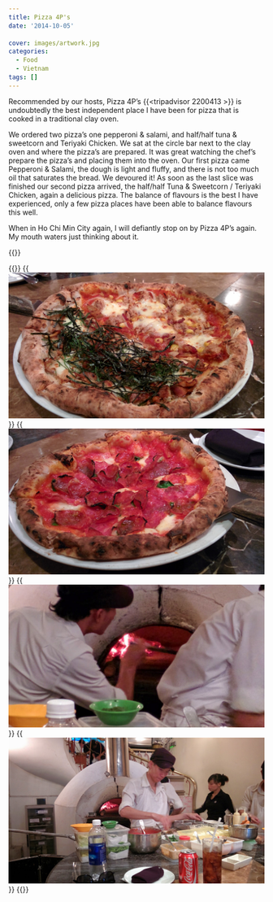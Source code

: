 ```yaml
---
title: Pizza 4P's
date: '2014-10-05'

cover: images/artwork.jpg
categories:
  - Food
  - Vietnam
tags: []
---
```


Recommended by our hosts, Pizza 4P’s {{<tripadvisor 2200413 >}} is undoubtedly the best independent place I have been for pizza that is cooked in a traditional clay oven.

We ordered two pizza’s one pepperoni & salami, and half/half tuna & sweetcorn and Teriyaki Chicken. We sat at the circle bar next to the clay oven and where the pizza’s are prepared. It was great watching the chef’s prepare the pizza’s and placing them into the oven. Our first pizza came Pepperoni & Salami, the dough is light and fluffy, and there is not too much oil that saturates the bread. We devoured it! As soon as the last slice was finished our second pizza arrived, the half/half Tuna & Sweetcorn / Teriyaki Chicken, again a delicious pizza. The balance of flavours is the best I have experienced, only a few pizza places have been able to balance flavours this well.

When in Ho Chi Min City again, I will defiantly stop on by Pizza 4P’s again. My mouth waters just thinking about it.

{{<place ChIJm5PIZ-urNTER4MqorAvG2bo >}}


{{<gallery>}}
  {{<img src="images/IMG_20141005_1713311.jpg" title="Tuna &#038; Sweetcorn / Teriyaki Chicken" oriantation="square">}}
  {{<img src="images/IMG_20141005_165630.jpg" title="Pepperoni &#038; Salami">}}
  {{<img src="images/IMG_20141005_164136.jpg" title="Placing pizza into the clay oven">}}
  {{<img src="images/IMG_20141005_164012.jpg" title="Preparing the pizza">}}
{{</gallery>}}
